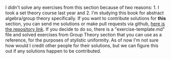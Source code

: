 I didn't solve any exercises from this section because of two reasons: 1. I took a set theory course last year and 2. I'm studying this book for abstract algebra/group theory specifically. If you want to contribute solutions for **this** section, you can send me solutions or make pull requests via github, [here is the repository link](https://github.com/d-atif/elements-of-abstract-algebra). If you decide to do so, there is a "exercise-template.md" file and solved exercises from Group Theory section that you can use as a reference, for the purposes of stylistic uniformity. As of now I'm not sure how would I credit other people for their solutions, but we can figure this out if any solutions happen to be contributed. 